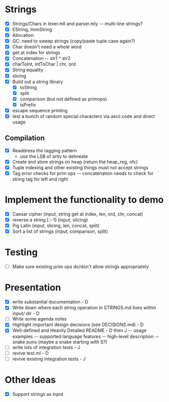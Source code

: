 # Strings

-   [x] Strings/Chars in lexer.mll and parser.mly
        -- multi-line strings?
-   [x] EString, ImmString
-   [x] Allocation
-   [x] GC: need to sweep strings (copy/paste tuple case again?)
-   [x] Char doesn't need a whole word
-   [x] get at index for strings
-   [x] Concatenation
        -- str1 ^ str2
-   [x] charToInt, intToChar | chr, ord
-   [x] String equality
-   [x] slicing
-   [x] Build out a string library
    -   [x] toString
    -   [x] split
    -   [x] comparison (but not defined as primops)
    -   [x] isPrefix
-   [x] escape sequence printing
-   [x] test a bunch of random special characters via ascii code and direct usage

## Compilation

-   [x] Readdress the tagging pattern
    -   use the LSB of arity to delineate
-   [x] Create and store strings on heap (return the heap_reg, ofc)
-   [x] Tuple indexing and other existing things must not accept strings
-   [x] Tag error checks for prim ops
        -- concatenation needs to check for string tag for left and right

# Implement the functionality to demo

-   [x] Caesar cipher (input, string get at index, len, ord, chr, concat)
-   [x] reverse a string [::-1] (input, slicing)
-   [x] Pig Latin (input, slicing, len, concat, split)
-   [x] Sort a list of strings (input, comparison, split)

# Testing

-   [ ] Make sure existing prim ops do/don't allow strings appropriately

# Presentation

-   [x] write substantial documentation - D
-   [x] Write down where each string operation in STRINGS.md lives within input/ dir - D
-   [ ] Write some agenda notes
-   [x] Highlight important design decisions (see DECISIONS.md) - D
-   [x] Well-defined and Heavily Detailed README - D then J
        -- usage examples
        -- supported language features
        -- high-level description
        -- snake puns (maybe a snake starting with S?)
-   [ ] write lots of integration tests - J
-   [ ] revive test.ml - D
-   [ ] revive existing integration tests - J

# Other Ideas

-   [x] Support strings as input

